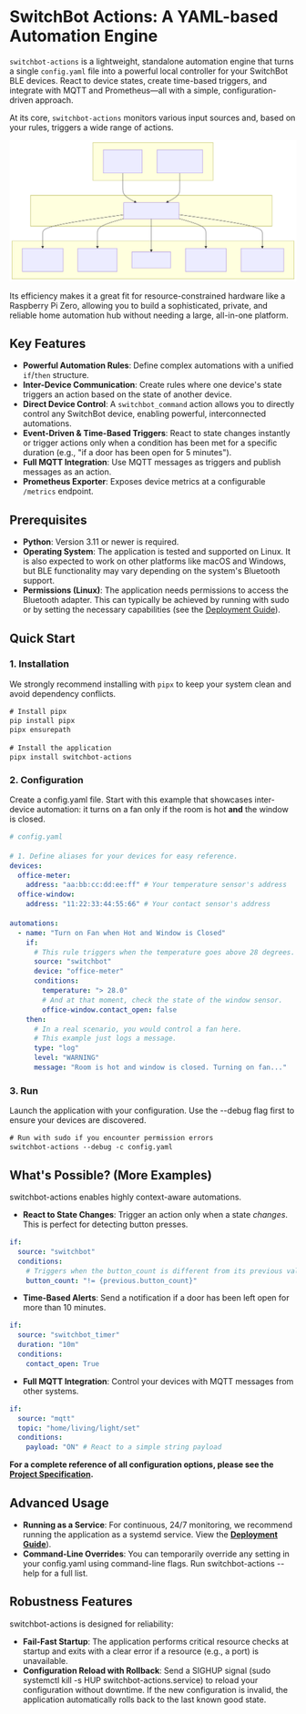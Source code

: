 # **SwitchBot Actions: A YAML-based Automation Engine**

`switchbot-actions` is a lightweight, standalone automation engine that turns a single `config.yaml` file into a powerful local controller for your SwitchBot BLE devices. React to device states, create time-based triggers, and integrate with MQTT and Prometheus—all with a simple, configuration-driven approach.

At its core, `switchbot-actions` monitors various input sources and, based on your rules, triggers a wide range of actions.

![Conceptual Diagram](https://raw.githubusercontent.com/hnw/switchbot-actions/main/docs/images/conceptual-diagram.svg)

Its efficiency makes it a great fit for resource-constrained hardware like a Raspberry Pi Zero, allowing you to build a sophisticated, private, and reliable home automation hub without needing a large, all-in-one platform.

## **Key Features**

- **Powerful Automation Rules**: Define complex automations with a unified `if`/`then` structure.
- **Inter-Device Communication**: Create rules where one device's state triggers an action based on the state of another device.
- **Direct Device Control**: A `switchbot_command` action allows you to directly control any SwitchBot device, enabling powerful, interconnected automations.
- **Event-Driven & Time-Based Triggers**: React to state changes instantly or trigger actions only when a condition has been met for a specific duration (e.g., "if a door has been open for 5 minutes").
- **Full MQTT Integration**: Use MQTT messages as triggers and publish messages as an action.
- **Prometheus Exporter**: Exposes device metrics at a configurable `/metrics` endpoint.

## **Prerequisites**

- **Python**: Version 3.11 or newer is required.
- **Operating System**: The application is tested and supported on Linux. It is also expected to work on other platforms like macOS and Windows, but BLE functionality may vary depending on the system's Bluetooth support.
- **Permissions (Linux)**: The application needs permissions to access the Bluetooth adapter. This can typically be achieved by running with sudo or by setting the necessary capabilities (see the [Deployment Guide](https://github.com/hnw/switchbot-actions/blob/main/docs/deployment.md)).

## **Quick Start**

### **1. Installation**

We strongly recommend installing with `pipx` to keep your system clean and avoid dependency conflicts.

```
# Install pipx
pip install pipx
pipx ensurepath

# Install the application
pipx install switchbot-actions
```

### **2. Configuration**

Create a config.yaml file. Start with this example that showcases inter-device automation: it turns on a fan only if the room is hot **and** the window is closed.

```yaml
# config.yaml

# 1. Define aliases for your devices for easy reference.
devices:
  office-meter:
    address: "aa:bb:cc:dd:ee:ff" # Your temperature sensor's address
  office-window:
    address: "11:22:33:44:55:66" # Your contact sensor's address

automations:
  - name: "Turn on Fan when Hot and Window is Closed"
    if:
      # This rule triggers when the temperature goes above 28 degrees.
      source: "switchbot"
      device: "office-meter"
      conditions:
        temperature: "> 28.0"
        # And at that moment, check the state of the window sensor.
        office-window.contact_open: false
    then:
      # In a real scenario, you would control a fan here.
      # This example just logs a message.
      type: "log"
      level: "WARNING"
      message: "Room is hot and window is closed. Turning on fan..."
```

### **3. Run**

Launch the application with your configuration. Use the --debug flag first to ensure your devices are discovered.

```
# Run with sudo if you encounter permission errors
switchbot-actions --debug -c config.yaml
```

## **What's Possible? (More Examples)**

switchbot-actions enables highly context-aware automations.

- **React to State Changes**: Trigger an action only when a state _changes_. This is perfect for detecting button presses.

```yaml
if:
  source: "switchbot"
  conditions:
    # Triggers when the button_count is different from its previous value.
    button_count: "!= {previous.button_count}"
```

- **Time-Based Alerts**: Send a notification if a door has been left open for more than 10 minutes.

```yaml
if:
  source: "switchbot_timer"
  duration: "10m"
  conditions:
    contact_open: True
```

- **Full MQTT Integration**: Control your devices with MQTT messages from other systems.

```yaml
if:
  source: "mqtt"
  topic: "home/living/light/set"
  conditions:
    payload: "ON" # React to a simple string payload
```

**For a complete reference of all configuration options, please see the [Project Specification](https://github.com/hnw/switchbot-actions/blob/main/docs/specification.md).**

## **Advanced Usage**

- **Running as a Service**: For continuous, 24/7 monitoring, we recommend running the application as a systemd service. View the [**Deployment Guide**](https://github.com/hnw/switchbot-actions/blob/main/docs/deployment.md)).
- **Command-Line Overrides**: You can temporarily override any setting in your config.yaml using command-line flags. Run switchbot-actions --help for a full list.

## **Robustness Features**

switchbot-actions is designed for reliability:

- **Fail-Fast Startup**: The application performs critical resource checks at startup and exits with a clear error if a resource (e.g., a port) is unavailable.
- **Configuration Reload with Rollback**: Send a SIGHUP signal (sudo systemctl kill -s HUP switchbot-actions.service) to reload your configuration without downtime. If the new configuration is invalid, the application automatically rolls back to the last known good state.
